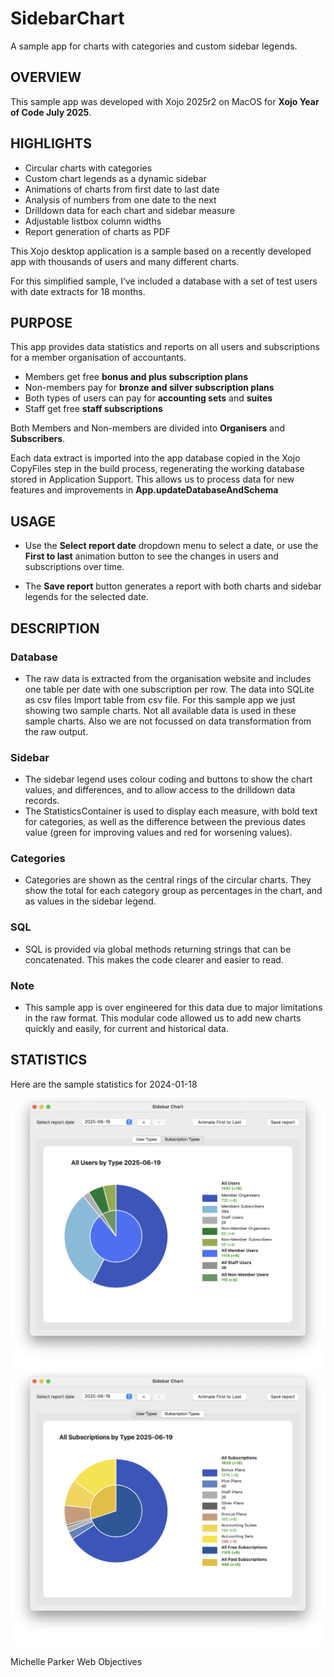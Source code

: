 # SidebarChart
A sample app for charts with categories and custom sidebar legends.

## OVERVIEW

This sample app was developed with Xojo 2025r2 on MacOS for **Xojo Year of Code July 2025**. 

## HIGHLIGHTS

- Circular charts with categories
- Custom chart legends as a dynamic sidebar
- Animations of charts from first date to last date
- Analysis of numbers from one date to the next
- Drilldown data for each chart and sidebar measure
- Adjustable listbox column widths
- Report generation of charts as PDF

This Xojo desktop application is a sample based on a recently developed app with thousands of users and many different charts.

For this simplified sample, I’ve included a database with a set of test users with date extracts for 18 months.

## PURPOSE
This app provides data statistics and reports on all users and subscriptions for a member organisation of accountants. 

- Members get free **bonus and plus subscription plans** 
- Non-members pay for **bronze and silver subscription plans**
- Both types of users can pay for **accounting sets** and **suites**
- Staff get free **staff subscriptions**

Both Members and Non-members are divided into **Organisers** and **Subscribers**.

Each data extract is imported into the app database copied in the Xojo CopyFiles step in the build process, regenerating the working database stored in Application Support. This allows us to process data for new features and improvements in **App.updateDatabaseAndSchema**

## USAGE
- Use the **Select report date** dropdown menu to select a date, or use the  **First to last** animation button to see the changes in users and subscriptions over time.

- The **Save report** button generates a report with both charts and sidebar legends for the selected date.


## DESCRIPTION
### Database
- The raw data is extracted from the organisation website and includes one table per date with one subscription per row. The data into SQLite as csv files Import table from csv file. For this sample app we just showing two sample charts. Not all available data is used in these sample charts. Also we are not focussed on data transformation from the raw output.

### Sidebar
- The sidebar legend uses colour coding and buttons to show the chart values, and differences, and to allow access to the drilldown data records.
- The StatisticsContainer is used to display each measure, with bold text for categories, as well as the difference between the previous dates value (green for improving values and red for worsening values).

### Categories
- Categories are shown as the central rings of the circular charts. They show the total for each category group as percentages in the chart, and as values in the sidebar legend.

### SQL
- SQL is provided via global methods returning strings that can be concatenated. This makes the code clearer and easier to read.

### Note
- This sample app is over engineered for this data due to major limitations in the raw format. This modular code allowed us to add new charts quickly and easily, for current and historical data.

## STATISTICS
Here are the sample statistics for 2024-01-18

![User Types Chart](UserTypes.png)
![Subscription Types Chart](SubscriptionTypes.png)

Michelle Parker
Web Objectives
